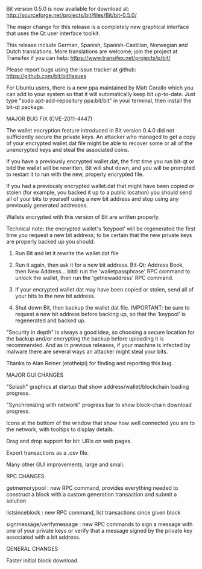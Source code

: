 Bit version 0.5.0 is now available for download at:
http://sourceforge.net/projects/bit/files/Bit/bit-0.5.0/

The major change for this release is a completely new graphical interface that uses the Qt user interface toolkit.

This release include German, Spanish, Spanish-Castilian, Norwegian and Dutch translations. More translations are welcome; join the project at Transifex if you can help:
https://www.transifex.net/projects/p/bit/

Please report bugs using the issue tracker at github:
https://github.com/bit/bit/issues

For Ubuntu users, there is a new ppa maintained by Matt Corallo which you can add to your system so that it will automatically keep bit up-to-date.  Just type "sudo apt-add-repository ppa:bit/bit" in your terminal, then install the bit-qt package.

MAJOR BUG FIX  (CVE-2011-4447)

The wallet encryption feature introduced in Bit version 0.4.0 did not sufficiently secure the private keys. An attacker who
managed to get a copy of your encrypted wallet.dat file might be able to recover some or all of the unencrypted keys and steal the
associated coins.

If you have a previously encrypted wallet.dat, the first time you run bit-qt or bitd the wallet will be rewritten, Bit will
shut down, and you will be prompted to restart it to run with the new, properly encrypted file.

If you had a previously encrypted wallet.dat that might have been copied or stolen (for example, you backed it up to a public
location) you should send all of your bits to yourself using a new bit address and stop using any previously generated addresses.

Wallets encrypted with this version of Bit are written properly.

Technical note: the encrypted wallet's 'keypool' will be regenerated the first time you request a new bit address; to be certain that the
new private keys are properly backed up you should:

1. Run Bit and let it rewrite the wallet.dat file

2. Run it again, then ask it for a new bit address.
Bit-Qt: Address Book, then New Address...
bitd: run the 'walletpassphrase' RPC command to unlock the wallet,  then run the 'getnewaddress' RPC command.

3. If your encrypted wallet.dat may have been copied or stolen, send  all of your bits to the new bit address.

4. Shut down Bit, then backup the wallet.dat file.
IMPORTANT: be sure to request a new bit address before backing up, so that the 'keypool' is regenerated and backed up.

"Security in depth" is always a good idea, so choosing a secure location for the backup and/or encrypting the backup before uploading it is recommended. And as in previous releases, if your machine is infected by malware there are several ways an attacker might steal your bits.

Thanks to Alan Reiner (etotheipi) for finding and reporting this bug.

MAJOR GUI CHANGES

"Splash" graphics at startup that show address/wallet/blockchain loading progress.

"Synchronizing with network" progress bar to show block-chain download progress.

Icons at the bottom of the window that show how well connected you are to the network, with tooltips to display details.

Drag and drop support for bit: URIs on web pages.

Export transactions as a .csv file.

Many other GUI improvements, large and small.

RPC CHANGES

getmemorypool : new RPC command, provides everything needed to construct a block with a custom generation transaction and submit a solution

listsinceblock : new RPC command, list transactions since given block

signmessage/verifymessage : new RPC commands to sign a message with one of your private keys or verify that a message signed by the private key associated with a bit address.

GENERAL CHANGES

Faster initial block download.
